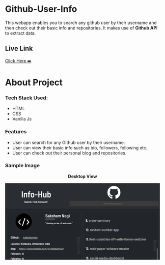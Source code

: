 # Github-User-Info

This webapp enables you to search any github user by their username and then check out their basic info and repositories. It makes use of **Github API** to extract data.

## Live Link

[Click Here ➡️](https://sakshamian.github.io/Info-hub/)

# About Project

### Tech Stack Used:
* HTML
* CSS
* Vanilla Js

### Features
* User can search for any Github user by their username.
* User can view their basic info such as bio, followers, following etc.
* User can check out their personal blog and repositories.

### Sample Image

 <p align="center"> <strong> Desktop View</strong></p>
 <img src="./images/final-design.png">
